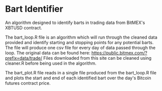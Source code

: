 # Bart Identifier
An algorithm designed to identify barts in trading data from BitMEX's XBTUSD contract.

The bart_loop.R file is an algorithm which will run through the cleaned data provided and identify starting and stopping points for any potential barts.
The file will produce one csv file for every day of data passed through the loop. The original data can be found here: https://public.bitmex.com/?prefix=data/trade/ Files downloaded from this site can be cleaned using cleaner.R before being used in the algorithm. 

The bart_plot.R file reads in a single file produced from the bart_loop.R file and plots the start and end of each identified bart over the day's Bitcoin futures contract price.
